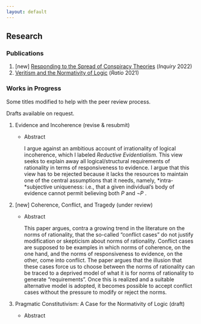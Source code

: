 ```yaml
---
layout: default
---
```



## Research

### Publications

1. [new] [Responding to the Spread of Conspiracy Theories](https://www.tandfonline.com/eprint/IP7D4ZP3UM9V6MAYFRFR/full?target=10.1080/0020174X.2022.2126393) (*Inquiry* 2022)
2. [Veritism and the Normativity of Logic](https://philpapers.org/rec/SHOVAT) (*Ratio* 2021)

### Works in Progress

Some titles modified to help with the peer review process. 

Drafts available on request.

1. Evidence and Incoherence (revise & resubmit)
    - Abstract
        
        I argue against an ambitious account of irrationality of logical incoherence, which I labeled *Reductive Evidentialism.* This view seeks to explain away all logical/structural requirements of rationality in terms of responsiveness to evidence. I argue that this view has to be rejected because it lacks the resources to maintain one of the central assumptions that it needs, namely, *intra-*subjective uniqueness: i.e., that a given individual’s body of evidence cannot permit believing both $P$ and $\neg P$ .
        
2. [new] Coherence, Conflict, and Tragedy (under review)
    - Abstract
        
        This paper argues, contra a growing trend in the literature on the norms of rationality, that the so-called “conflict cases” do not justify modification or skepticism about norms of rationality. Conflict cases are supposed to be examples in which norms of coherence, on the one hand, and the norms of responsiveness to evidence, on the other, come into conflict. The paper argues that the illusion that these cases force us to choose between the norms of rationality can be traced to a deprived model of what it is for norms of rationality to generate “requirements”. Once this is realized and a suitable alternative model is adopted, it becomes possible to accept conflict cases without the pressure to modify or reject the norms.
        
3. Pragmatic Constitutivism: A Case for the Normativity of Logic (draft)
    - Abstract